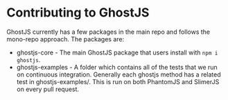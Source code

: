 # Contributing to GhostJS

GhostJS currently has a few packages in the main repo and follows the mono-repo approach. The packages are:

* ghostjs-core - The main GhostJS package that users install with `npm i ghostjs`.
* ghostjs-examples - A folder which contains all of the tests that we run on continuous integration. Generally each ghostjs method has a related test in ghostjs-examples/. This is run on both PhantomJS and SlimerJS on every pull request.
